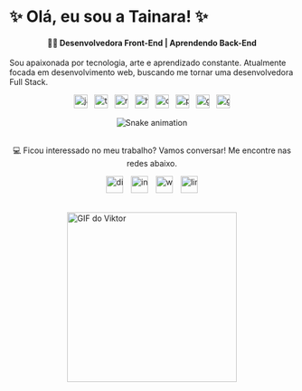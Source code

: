 <h1 align="left">✨ Olá, eu sou a Tainara! ✨</h1>

<h4 align="center">👩‍💻 Desenvolvedora Front-End | Aprendendo Back-End</h4>

<p align="left">Sou apaixonada por tecnologia, arte e aprendizado constante. Atualmente focada em desenvolvimento web, buscando me tornar uma desenvolvedora Full Stack.</p>

<div align="center" style="white-space: nowrap;">
  <img src="https://cdn.jsdelivr.net/gh/devicons/devicon/icons/javascript/javascript-original.svg" alt="javascript logo" style="height:24px; display:inline-block; vertical-align:middle; margin-right:8px;" />
  <img src="https://cdn.jsdelivr.net/gh/devicons/devicon/icons/typescript/typescript-original.svg" alt="typescript logo" style="height:24px; display:inline-block; vertical-align:middle; margin-right:8px;" />
  <img src="https://cdn.jsdelivr.net/gh/devicons/devicon/icons/react/react-original.svg" alt="react logo" style="height:24px; display:inline-block; vertical-align:middle; margin-right:8px;" />
  <img src="https://cdn.jsdelivr.net/gh/devicons/devicon/icons/html5/html5-original.svg" alt="html5 logo" style="height:24px; display:inline-block; vertical-align:middle; margin-right:8px;" />
  <img src="https://cdn.jsdelivr.net/gh/devicons/devicon/icons/css3/css3-original.svg" alt="css3 logo" style="height:24px; display:inline-block; vertical-align:middle; margin-right:8px;" />
  <img src="https://cdn.jsdelivr.net/gh/devicons/devicon/icons/python/python-original.svg" alt="python logo" style="height:24px; display:inline-block; vertical-align:middle; margin-right:8px;" />
  <img src="https://cdn.jsdelivr.net/gh/devicons/devicon/icons/git/git-original.svg" alt="git logo" style="height:24px; display:inline-block; vertical-align:middle; margin-right:8px;" />
  <img src="https://cdn.jsdelivr.net/gh/devicons/devicon/icons/github/github-original.svg" alt="github logo" style="height:24px; display:inline-block; vertical-align:middle;" />
</div>

<br />

<div align="center">
  <img src="https://raw.githubusercontent.com/tayavalon/tayavalon/output/snake.svg" alt="Snake animation" />
</div>

<br />

<p align="center">💻 Ficou interessado no meu trabalho? Vamos conversar! Me encontre nas redes abaixo.</p>

<div align="center" style="white-space: nowrap;">
  <a href="https://discord.com/channels/@me" target="_blank" style="display:inline-block; margin-right:10px;">
    <img src="https://raw.githubusercontent.com/maurodesouza/profile-readme-generator/master/src/assets/icons/social/discord/default.svg" alt="discord logo" style="height:30px;" />
  </a>
  <a href="https://www.instagram.com/tay_avalon/" target="_blank" style="display:inline-block; margin-right:10px;">
    <img src="https://raw.githubusercontent.com/maurodesouza/profile-readme-generator/master/src/assets/icons/social/instagram/default.svg" alt="instagram logo" style="height:30px;" />
  </a>
  <a href="https://wa.me/qr/63E622LB2YSZH1" target="_blank" style="display:inline-block; margin-right:10px;">
    <img src="https://raw.githubusercontent.com/maurodesouza/profile-readme-generator/master/src/assets/icons/social/whatsapp/default.svg" alt="whatsapp logo" style="height:30px;" />
  </a>
  <a href="https://www.linkedin.com/in/tainara-martinez-6a2519373/" target="_blank" style="display:inline-block;">
    <img src="https://raw.githubusercontent.com/maurodesouza/profile-readme-generator/master/src/assets/icons/social/linkedin/default.svg" alt="linkedin logo" style="height:30px;" />
  </a>
</div>

<br />
<p>
  
<img src="https://media4.giphy.com/media/v1.Y2lkPTc5MGI3NjExaDFhb2hkNmZjc2wzYmI5NDJ6eW9wMHVzcGRkejVrbXp1enpsd2FpMiZlcD12MV9pbnRlcm5hbF9naWZfYnlfaWQmY3Q9Zw/uASq98lHjXAjzXjHoU/giphy.gif" alt="GIF do Viktor" width="300" style="display: block; margin: 0 auto;" />

</p>
